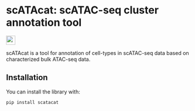 # **scATAcat: scATAC-seq cluster annotation tool**

<img src='[figure/jupyterlab.png](https://github.com/aybugealtay/scATAcat/blob/main/logo/logo.svg)' width='25'>

scATAcat is a tool for annotation of cell-types in scATAC-seq data based on characterized bulk ATAC-seq data. 

## Installation

You can install the library with:

``` 
pip install scatacat

```
